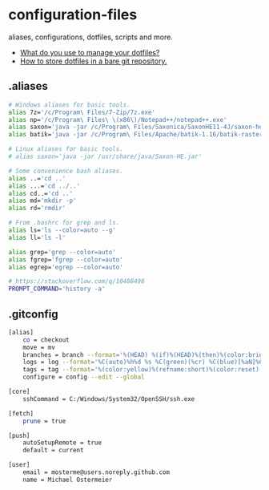 # configuration-files

aliases, configurations, dotfiles, scripts and more.

* [What do you use to manage your dotfiles?](https://news.ycombinator.com/item?id=11070797)
* [How to store dotfiles in a bare git repository.](https://www.atlassian.com/git/tutorials/dotfiles)

## .aliases
```sh
# Windows aliases for basic tools.
alias 7z='/c/Program\ Files/7-Zip/7z.exe'
alias np='/c/Program\ Files\ \(x86\)/Notepad++/notepad++.exe'
alias saxon='java -jar /c/Program\ Files/Saxonica/SaxonHE11-4J/saxon-he-11.4.jar'
alias batik='java -jar /c/Program\ Files/Apache/batik-1.16/batik-rasterizer-1.16.jar'

# Linux aliases for basic tools.
# alias saxon='java -jar /usr/share/java/Saxon-HE.jar'

# Some convenience bash aliases.
alias ..='cd ..'
alias ...='cd ../..'
alias cd..='cd ..'
alias md='mkdir -p'
alias rd='rmdir'

# From .bashrc for grep and ls.
alias ls='ls --color=auto --g'
alias ll='ls -l'

alias grep='grep --color=auto'
alias fgrep='fgrep --color=auto'
alias egrep='egrep --color=auto'

# https://stackoverflow.com/q/10488498
PROMPT_COMMAND='history -a'
```
## .gitconfig
```sh
[alias]
    co = checkout
    move = mv
    branches = branch --format='%(HEAD) %(if)%(HEAD)%(then)%(color:brightyellow)%(else)%(if)%(worktreepath)%(then)%(color:cyan)%(else)%(if)%(upstream)%(then)%(color:yellow)%(else)%(color:red)%(end)%(end)%(end)%(if)%(symref)%(then)%(color:bold)%(refname:strip=2) -> %(symref:short)%(else)%(refname:short)%(end)%(color:reset) %(contents:subject) %(color:green)(%(committerdate:relative)) %(color:blue)[%(authorname)]%(color:reset)'
    logs = log --format='%C(auto)%h%d %s %C(green)(%cr) %C(blue)[%aN]%C(reset)' -n 20
    tags = tag --format='%(color:yellow)%(refname:short)%(color:reset) %(subject) %(color:green)(%(taggerdate:human)) %(color:blue)[%(taggername)]%(color:reset)'
    configure = config --edit --global

[core]
    sshCommand = C:/Windows/System32/OpenSSH/ssh.exe

[fetch]
    prune = true

[push]
    autoSetupRemote = true
    default = current

[user]
    email = mosterme@users.noreply.github.com
    name = Michael Ostermeier
```
